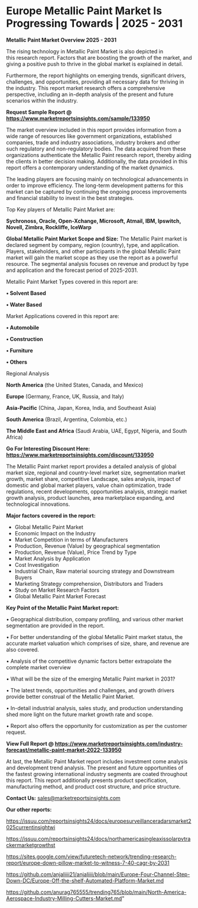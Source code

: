 # Europe Metallic Paint Market Is Progressing Towards | 2025 - 2031

<Strong> Metallic Paint Market Overview 2025 - 2031</strong>

The rising technology in Metallic Paint Market is also depicted in this research report. Factors that are boosting the growth of the market, and giving a positive push to thrive in the global market is explained in detail.

Furthermore, the report highlights on emerging trends, significant drivers, challenges, and opportunities, providing all necessary data for thriving in the industry. This report market research offers a comprehensive perspective, including an in-depth analysis of the present and future scenarios within the industry.

<strong>Request Sample Report @ <a href=https://www.marketreportsinsights.com/sample/133950>https://www.marketreportsinsights.com/sample/133950</a></strong>

The market overview included in this report provides information from a wide range of resources like government organizations, established companies, trade and industry associations, industry brokers and other such regulatory and non-regulatory bodies. The data acquired from these organizations authenticate the Metallic Paint research report, thereby aiding the clients in better decision making. Additionally, the data provided in this report offers a contemporary understanding of the market dynamics.

The leading players are focusing mainly on technological advancements in order to improve efficiency. The long-term development patterns for this market can be captured by continuing the ongoing process improvements and financial stability to invest in the best strategies.

Top Key players of Metallic Paint Market are:

<strong>Sychronoss, Oracle, Open-Xchange, Microsoft, Atmail, IBM, Ipswitch, Novell, Zimbra, Rockliffe, IceWarp</strong>

<strong><b>Global Metallic Paint Market Scope and Size:</b></strong>
The Metallic Paint market is declared segment by company, region (country), type, and application. Players, stakeholders, and other participants in the global Metallic Paint market will gain the market scope as they use the report as a powerful resource. The segmental analysis focuses on revenue and product by type and application and the forecast period of 2025-2031.

Metallic Paint Market Types covered in this report are:

<strong>• Solvent Based

• Water Based</strong>

Market Applications covered in this report are:

<strong>• Automobile

• Construction

• Furniture

• Others</strong> 

Regional Analysis

<strong>North America</strong> (the United States, Canada, and Mexico)

<strong>Europe</strong> (Germany, France, UK, Russia, and Italy)

<strong>Asia-Pacific</strong> (China, Japan, Korea, India, and Southeast Asia)

<strong>South America</strong> (Brazil, Argentina, Colombia, etc.)

<strong>The Middle East and Africa</strong> (Saudi Arabia, UAE, Egypt, Nigeria, and South Africa)

<strong>Go For Interesting Discount Here: <a href=https://www.marketreportsinsights.com/discount/133950>https://www.marketreportsinsights.com/discount/133950</a></strong>

The Metallic Paint market report provides a detailed analysis of global market size, regional and country-level market size, segmentation market growth, market share, competitive Landscape, sales analysis, impact of domestic and global market players, value chain optimization, trade regulations, recent developments, opportunities analysis, strategic market growth analysis, product launches, area marketplace expanding, and technological innovations.

<strong><b>Major factors covered in the report:</b></strong>
<ul>
  <li>Global Metallic Paint Market </li>
  <li>Economic Impact on the Industry</li>
  <li>Market Competition in terms of Manufacturers</li>
  <li>Production, Revenue (Value) by geographical segmentation</li>
  <li>Production, Revenue (Value), Price Trend by Type</li>
  <li>Market Analysis by Application</li>
  <li>Cost Investigation</li>
  <li>Industrial Chain, Raw material sourcing strategy and Downstream Buyers</li>
  <li>Marketing Strategy comprehension, Distributors and Traders</li>
  <li>Study on Market Research Factors</li>
  <li>Global Metallic Paint Market Forecast</li>
</ul>

<strong><b>Key Point of the Metallic Paint Market report:</b></strong>

• Geographical distribution, company profiling, and various other market segmentation are provided in the report.

• For better understanding of the global Metallic Paint market status, the accurate market valuation which comprises of size, share, and revenue are also covered.

• Analysis of the competitive dynamic factors better extrapolate the complete market overview

• What will be the size of the emerging Metallic Paint market in 2031?

• The latest trends, opportunities and challenges, and growth drivers provide better construal of the Metallic Paint Market.

• In-detail industrial analysis, sales study, and production understanding shed more light on the future market growth rate and scope.

• Report also offers the opportunity for customization as per the customer request.

<strong><b>View Full Report @ <a href=https://www.marketreportsinsights.com/industry-forecast/metallic-paint-market-2022-133950>https://www.marketreportsinsights.com/industry-forecast/metallic-paint-market-2022-133950</a></b></strong>


At last, the Metallic Paint Market report includes investment come analysis and development trend analysis. The present and future opportunities of the fastest growing international industry segments are coated throughout this report. This report additionally presents product specification, manufacturing method, and product cost structure, and price structure.

<strong>Contact Us:</strong>
sales@marketreportsinsights.com

<strong>Our other reports:</strong>

<a href=https://issuu.com/reportsinsights24/docs/europesurveillanceradarsmarket2025currentinsightwi>https://issuu.com/reportsinsights24/docs/europesurveillanceradarsmarket2025currentinsightwi</a>

<a href=https://issuu.com/reportsinsights24/docs/northamericasingleaxissolarpvtrackermarketgrowthst>https://issuu.com/reportsinsights24/docs/northamericasingleaxissolarpvtrackermarketgrowthst</a>

<a href=https://sites.google.com/view/futuretech-network/trending-research-report/europe-down-pillow-market-to-witness-7-40-cagr-by-2031>https://sites.google.com/view/futuretech-network/trending-research-report/europe-down-pillow-market-to-witness-7-40-cagr-by-2031</a>

<a href=https://github.com/anjaliiii21/anjaliiii/blob/main/Europe-Four-Channel-Step-Down-DC/Europe-Off-the-shelf-Automated-Platform-Market.md>https://github.com/anjaliiii21/anjaliiii/blob/main/Europe-Four-Channel-Step-Down-DC/Europe-Off-the-shelf-Automated-Platform-Market.md</a>

<a href=https://github.com/anurag765555/trending765/blob/main/North-America-Aerospace-Industry-Milling-Cutters-Market.md>https://github.com/anurag765555/trending765/blob/main/North-America-Aerospace-Industry-Milling-Cutters-Market.md</a>"

